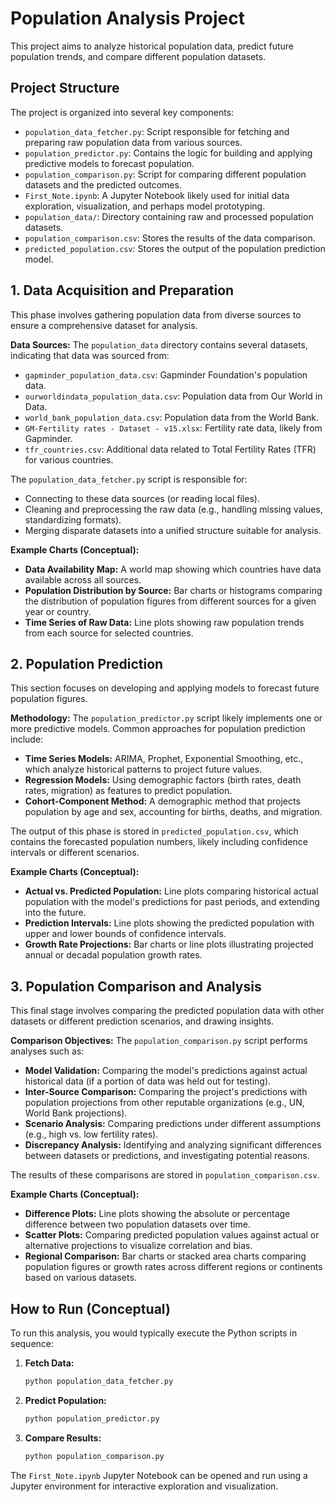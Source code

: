 # Population Analysis Project

This project aims to analyze historical population data, predict future population trends, and compare different population datasets.

## Project Structure

The project is organized into several key components:

*   `population_data_fetcher.py`: Script responsible for fetching and preparing raw population data from various sources.
*   `population_predictor.py`: Contains the logic for building and applying predictive models to forecast population.
*   `population_comparison.py`: Script for comparing different population datasets and the predicted outcomes.
*   `First_Note.ipynb`: A Jupyter Notebook likely used for initial data exploration, visualization, and perhaps model prototyping.
*   `population_data/`: Directory containing raw and processed population datasets.
*   `population_comparison.csv`: Stores the results of the data comparison.
*   `predicted_population.csv`: Stores the output of the population prediction model.

## 1. Data Acquisition and Preparation

This phase involves gathering population data from diverse sources to ensure a comprehensive dataset for analysis.

**Data Sources:**
The `population_data` directory contains several datasets, indicating that data was sourced from:
*   `gapminder_population_data.csv`: Gapminder Foundation's population data.
*   `ourworldindata_population_data.csv`: Population data from Our World in Data.
*   `world_bank_population_data.csv`: Population data from the World Bank.
*   `GM-Fertility rates - Dataset - v15.xlsx`: Fertility rate data, likely from Gapminder.
*   `tfr_countries.csv`: Additional data related to Total Fertility Rates (TFR) for various countries.

The `population_data_fetcher.py` script is responsible for:
*   Connecting to these data sources (or reading local files).
*   Cleaning and preprocessing the raw data (e.g., handling missing values, standardizing formats).
*   Merging disparate datasets into a unified structure suitable for analysis.

**Example Charts (Conceptual):**
*   **Data Availability Map:** A world map showing which countries have data available across all sources.
*   **Population Distribution by Source:** Bar charts or histograms comparing the distribution of population figures from different sources for a given year or country.
*   **Time Series of Raw Data:** Line plots showing raw population trends from each source for selected countries.

## 2. Population Prediction

This section focuses on developing and applying models to forecast future population figures.

**Methodology:**
The `population_predictor.py` script likely implements one or more predictive models. Common approaches for population prediction include:
*   **Time Series Models:** ARIMA, Prophet, Exponential Smoothing, etc., which analyze historical patterns to project future values.
*   **Regression Models:** Using demographic factors (birth rates, death rates, migration) as features to predict population.
*   **Cohort-Component Method:** A demographic method that projects population by age and sex, accounting for births, deaths, and migration.

The output of this phase is stored in `predicted_population.csv`, which contains the forecasted population numbers, likely including confidence intervals or different scenarios.

**Example Charts (Conceptual):**
*   **Actual vs. Predicted Population:** Line plots comparing historical actual population with the model's predictions for past periods, and extending into the future.
*   **Prediction Intervals:** Line plots showing the predicted population with upper and lower bounds of confidence intervals.
*   **Growth Rate Projections:** Bar charts or line plots illustrating projected annual or decadal population growth rates.

## 3. Population Comparison and Analysis

This final stage involves comparing the predicted population data with other datasets or different prediction scenarios, and drawing insights.

**Comparison Objectives:**
The `population_comparison.py` script performs analyses such as:
*   **Model Validation:** Comparing the model's predictions against actual historical data (if a portion of data was held out for testing).
*   **Inter-Source Comparison:** Comparing the project's predictions with population projections from other reputable organizations (e.g., UN, World Bank projections).
*   **Scenario Analysis:** Comparing predictions under different assumptions (e.g., high vs. low fertility rates).
*   **Discrepancy Analysis:** Identifying and analyzing significant differences between datasets or predictions, and investigating potential reasons.

The results of these comparisons are stored in `population_comparison.csv`.

**Example Charts (Conceptual):**
*   **Difference Plots:** Line plots showing the absolute or percentage difference between two population datasets over time.
*   **Scatter Plots:** Comparing predicted population values against actual or alternative projections to visualize correlation and bias.
*   **Regional Comparison:** Bar charts or stacked area charts comparing population figures or growth rates across different regions or continents based on various datasets.

## How to Run (Conceptual)

To run this analysis, you would typically execute the Python scripts in sequence:

1.  **Fetch Data:**
    ```bash
    python population_data_fetcher.py
    ```
2.  **Predict Population:**
    ```bash
    python population_predictor.py
    ```
3.  **Compare Results:**
    ```bash
    python population_comparison.py
    ```

The `First_Note.ipynb` Jupyter Notebook can be opened and run using a Jupyter environment for interactive exploration and visualization.
